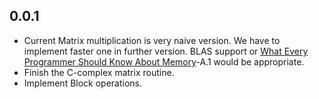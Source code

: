 ## 0.0.1

- Current Matrix multiplication is very naive version. We have to implement faster one in further version. BLAS support or [What Every Programmer Should Know About Memory](https://www.akkadia.org/drepper/cpumemory.pdf)-A.1 would be appropriate.
- Finish the C-complex matrix routine.
- Implement Block operations.